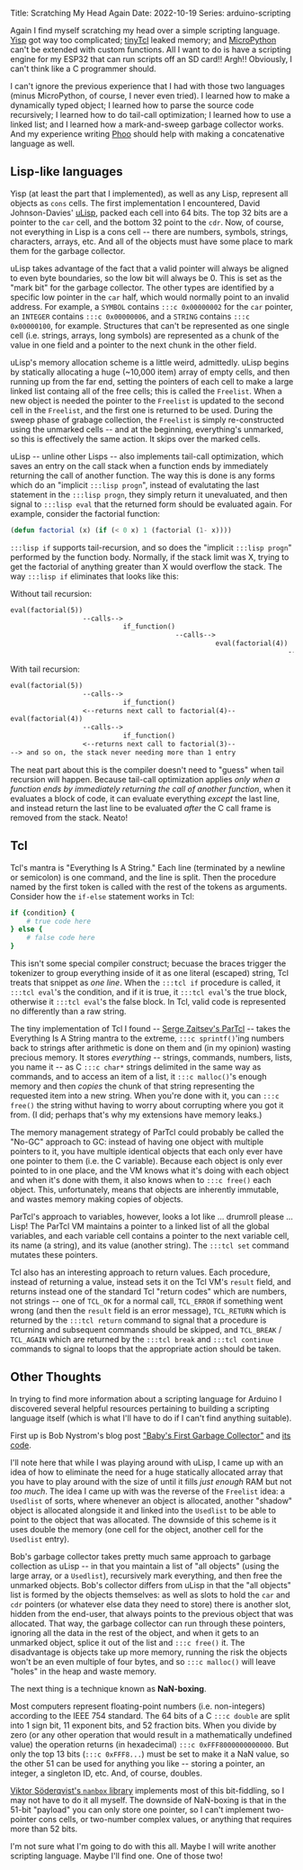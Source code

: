 Title: Scratching My Head Again
Date: 2022-10-19
Series: arduino-scripting

Again I find myself scratching my head over a simple scripting language. [Yisp](https://github.com/dragoncoder047/yisp) got way too complicated; [tinyTcl](https://github.com/dragoncoder047/tinytcl) leaked memory; and [MicroPython](https://micropython.org) can't be extended with custom functions. All I want to do is have a scripting engine for my ESP32 that can run scripts off an SD card!! Argh!! Obviously, I can't think like a C programmer should.

I can't ignore the previous experience that I had with those two languages (minus MicroPython, of course, I never even tried). I learned how to make a dynamically typed object; I learned how to parse the source code recursively; I learned how to do tail-call optimization; I learned how to use a linked list; and I learned how a mark-and-sweep garbage collector works. And my experience writing [Phoo](https://github.com/phoo-lang/phoo) should help with making a concatenative language as well.

## Lisp-like languages

Yisp (at least the part that I implemented), as well as any Lisp, represent all objects as `cons` cells. The first implementation I encountered, David Johnson-Davies' [uLisp](http://www.ulisp.com), packed each cell into 64 bits. The top 32 bits are a pointer to the `car` cell, and the bottom 32 point to the `cdr`. Now, of course, not everything in Lisp is a cons cell -- there are numbers, symbols, strings, characters, arrays, etc. And all of the objects must have some place to mark them for the garbage collector.

uLisp takes advantage of the fact that a valid pointer will always be aligned to even byte boundaries, so the low bit will always be 0. This is set as the "mark bit" for the garbage collector. The other types are identified by a specific low pointer in the `car` half, which would normally point to an invalid address. For example, a `SYMBOL` contains `:::c 0x00000002` for the `car` pointer, an `INTEGER` contains `:::c 0x00000006`, and  a `STRING` contains `:::c 0x00000100`, for example. Structures that can't be represented as one single cell (i.e. strings, arrays, long symbols) are represented as a chunk of the value in one field and a pointer to the next chunk in the other field.

uLisp's memory allocation scheme is a little weird, admittedly. uLisp begins by statically allocating a huge (~10,000 item) array of empty cells, and then running up from the far end, setting the pointers of each cell to make a large linked list containg all of the free cells; this is called the `Freelist`. When a new object is needed the pointer to the `Freelist` is updated to the second cell in the `Freelist`, and the first one is returned to be used. During the sweep phase of grabage collection, the `Freelist` is simply re-constructed using the unmarked cells -- and at the beginning, everything's unmarked, so this is effectively the same action. It skips over the marked cells.

uLisp -- unline other Lisps -- also implements tail-call optimization, which saves an entry on the call stack when a function ends by immediately returning the call of another function. The way this is done is any forms which do an "implicit `:::lisp progn`", instead of evalutating the last statement in the `:::lisp progn`, they simply return it unevaluated, and then signal to `:::lisp eval` that the returned form should be evaluated again. For example, consider the factorial function:

```lisp
(defun factorial (x) (if (< 0 x) 1 (factorial (1- x))))
```

`:::lisp if` supports tail-recursion, and so does the "implicit `:::lisp progn`" performed by the function body. Normally, if the stack limit was X, trying to get the factorial of anything greater than X would overflow the stack. The way `:::lisp if` eliminates that looks like this:

Without tail recursion:

```txt
eval(factorial(5))
                  --calls-->
                            if_function()
                                         --calls-->
                                                   eval(factorial(4))
                                                                     --> and so on until the stack overflows

```

With tail recursion:

```txt
eval(factorial(5))
                  --calls-->
                            if_function()
                  <--returns next call to factorial(4)--
eval(factorial(4))
                  --calls-->
                            if_function()
                  <--returns next call to factorial(3)--
--> and so on, the stack never needing more than 1 entry
```

The neat part about this is the compiler doesn't need to "guess" when tail recursion will happen. Because tail-call optimization applies *only when a function ends by immediately returning the call of another function*, when it evaluates a block of code, it can evaluate everything *except* the last line, and instead return the last line to be evaluated *after* the C call frame is removed from the stack. Neato!

## Tcl

Tcl's mantra is "Everything Is A String." Each line (terminated by a newline or semicolon) is one command, and the line is split. Then the procedure named by the first token is called with the rest of the tokens as arguments. Consider how the `if-else` statement works in Tcl:

```tcl
if {condition} {
    # true code here
} else {
    # false code here
}
```

This isn't some special compiler construct; becuase the braces trigger the tokenizer to group everything inside of it as one literal (escaped) string, Tcl treats that snippet as *one line*. When the `:::tcl if` procedure is called, it `:::tcl eval`'s the condition, and if it is true, it `:::tcl eval`'s the true block, otherwise it `:::tcl eval`'s the false block. In Tcl, valid code is represented no differently than a raw string.

The tiny implementation of Tcl I found -- [Serge Zaitsev's ParTcl](https://github.com/zserge/partcl) -- takes the Everything Is A String mantra to the extreme, `:::c sprintf()`'ing numbers back to strings after arithmetic is done on them and (in my opinion) wasting precious memory. It stores *everything* -- strings, commands, numbers, lists, you name it -- as C `:::c char*` strings delimited in the same way as commands, and to access an item of a list, it `:::c malloc()`'s enough memory and then *copies* the chunk of that string representing the requested item into a new string. When you're done with it, you can `:::c free()` the string withut having to worry about corrupting where you got it from. (I did; perhaps that's why my extensions have memory leaks.)

The memory management strategy of ParTcl could probably be called the "No-GC" approach to GC: instead of having one object with multiple pointers to it, you have multiple identical objects that each only ever have one pointer to them (i.e. the C variable). Because each object is only ever pointed to in one place, and the VM knows what it's doing with each object and when it's done with them, it also knows when to `:::c free()` each object. This, unfortunately, means that objects are inherently immutable, and wastes memory making copies of objects. 

ParTcl's approach to variables, however, looks a lot like ... drumroll please ... Lisp! The ParTcl VM maintains a pointer to a linked list of all the global variables, and each variable cell contains a pointer to the next variable cell, its name (a string), and its value (another string). The `:::tcl set` command mutates these pointers.

Tcl also has an interesting approach to return values. Each procedure, instead of returning a value, instead sets it on the Tcl VM's `result` field, and returns instead one of the standard Tcl "return codes" which are numbers, not strings -- one of `TCL_OK` for a normal call, `TCL_ERROR` if something went wrong (and then the `result` field is an error message), `TCL_RETURN` which is returned by the `:::tcl return` command to signal that a procedure is returning and subsequent commands should be skipped, and `TCL_BREAK` / `TCL_AGAIN` which are returned by the `:::tcl break` and `:::tcl continue` commands to signal to loops that the appropriate action should be taken.

## Other Thoughts

In trying to find more information about a scripting language for Arduino I discovered several helpful resources pertaining to building a scripting language itself (which is what I'll have to do if I can't find anything suitable).

First up is Bob Nystrom's blog post ["Baby's First Garbage Collector"](http://journal.stuffwithstuff.com/2013/12/08/babys-first-garbage-collector/) and [its code](https://github.com/munificent/mark-sweep/).

I'll note here that while I was playing around with uLisp, I came up with an idea of how to eliminate the need for a huge statically allocated array that you have to play around with the size of until it fills *just enough* RAM but not *too much*. The idea I came up with was the reverse of the `Freelist` idea: a `Usedlist` of sorts, where whenever an object is allocated, another "shadow" object is allocated alongside it and linked into the `Usedlist` to be able to point to the object that was allocated. The downside of this scheme is it uses double the memory (one cell for the object, another cell for the `Usedlist` entry).

Bob's garbage collector takes pretty much same approach to garbage collection as uLisp -- in that you maintain a list of "all objects" (using the large array, or a `Usedlist`), recursively mark everything, and then free the unmarked objects. Bob's collector differs from uLisp in that the "all objects" list is formed by the objects themselves: as well as slots to hold the `car` and `cdr` pointers (or whatever else data they need to store) there is another slot, hidden from the end-user, that always points to the previous object that was allocated. That way, the garbage collector can run through these pointers, ignoring all the data in the rest of the object, and when it gets to an unmarked object, splice it out of the list and `:::c free()` it. The disadvantage is objects take up more memory, running the risk the objects won't be an even multiple of four bytes, and so `:::c malloc()` will leave "holes" in the heap and waste memory.

The next thing is a technique known as **NaN-boxing**.

Most computers represent floating-point numbers (i.e. non-integers) according to the IEEE 754 standard. The 64 bits of a C `:::c double` are split into 1 sign bit, 11 exponent bits, and 52 fraction bits. When you divide by zero (or any other operation that would result in a mathematically undefined value) the operation returns (in hexadecimal) `:::c 0xFFF8000000000000`. But only the top 13 bits (`:::c 0xFFF8...`) must be set to make it a NaN value, so the other 51 can be used for anything you like -- storing a pointer, an integer, a singleton ID, etc. And, of course, doubles.

[Viktor S&ouml;derqvist's `nanbox` library](https://github.com/zuiderkwast/nanbox/) implements most of this bit-fiddling, so I may not have to  do it all myself. The downside of NaN-boxing is that in the 51-bit "payload" you can only store one pointer, so I can't implement two-pointer cons cells, or two-number complex values, or anything that requires more than 52 bits.

I'm not sure what I'm going to do with this all. Maybe I will write another scripting language. Maybe I'll find one. One of those two!
